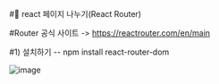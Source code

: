 #🎃 react 페이지 나누기(React Router)

#Router 공식 사이트 -> https://reactrouter.com/en/main

#1) 설치하기 -- npm install react-router-dom

![image](https://github.com/manbock/node.js/assets/145514177/35c9c366-25fd-4768-bfaa-4fc48c0687b0)


